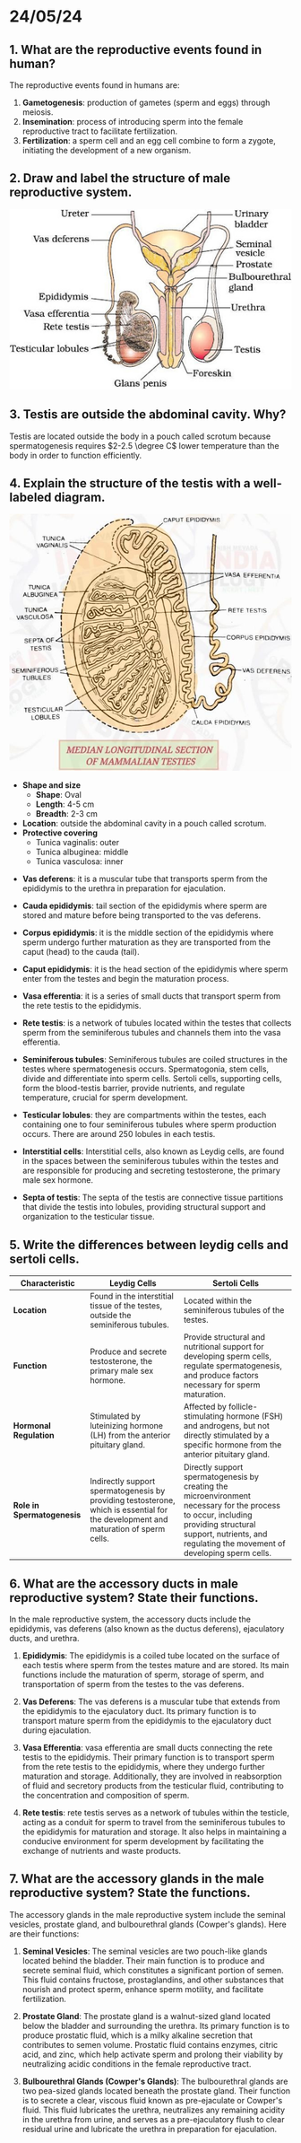 # 24/05/24  
## 1. What are the reproductive events found in human? 
The reproductive events found in humans are:  
1. **Gametogenesis**: production of gametes (sperm and eggs) through meiosis. 
2. **Insemination**: process of introducing sperm into the female reproductive tract to facilitate fertilization.
3. **Fertilization**: a sperm cell and an egg cell combine to form a zygote, initiating the development of a new organism.
## 2. Draw and label the structure of male reproductive system. 

![alt text](./img/ch2/male_repro.jpg)

## 3. Testis are outside the abdominal cavity. Why? 
Testis are located outside the body in a pouch called scrotum because spermatogenesis requires $2-2.5 \degree C$ lower temperature than the body in order to function efficiently. 

## 4. Explain the structure of the testis with a well-labeled diagram. 
![alt text](./img/ch2/long-sec-testis.jpg)

- **Shape and size** 
    - **Shape**: Oval
    - **Length**: 4-5 cm
    - **Breadth**: 2-3 cm 
- **Location**: outside the abdominal cavity in a pouch called scrotum. 
- **Protective covering**
    - Tunica vaginalis: outer 
    - Tunica albuginea: middle 
    - Tunica vasculosa: inner 

<div style="page-break-after: always;"></div>


- **Vas deferens**: it is a muscular tube that transports sperm from the epididymis to the urethra in preparation for ejaculation.

- **Cauda epididymis**: tail section of the epididymis where sperm are stored and mature before being transported to the vas deferens.

- **Corpus epididymis**: it is the middle section of the epididymis where sperm undergo further maturation as they are transported from the caput (head) to the cauda (tail).

- **Caput epididymis**: it is the head section of the epididymis where sperm enter from the testes and begin the maturation process.

- **Vasa efferentia**: it is a series of small ducts that transport sperm from the rete testis to the epididymis.

- **Rete testis**: is a network of tubules located within the testes that collects sperm from the seminiferous tubules and channels them into the vasa efferentia.

- **Seminiferous tubules**: Seminiferous tubules are coiled structures in the testes where spermatogenesis occurs. Spermatogonia, stem cells, divide and differentiate into sperm cells. Sertoli cells, supporting cells, form the blood-testis barrier, provide nutrients, and regulate temperature, crucial for sperm development.

- **Testicular lobules**: they are compartments within the testes, each containing one to four seminiferous tubules where sperm production occurs. There are around 250 lobules in each testis. 

- **Interstitial cells**: Interstitial cells, also known as Leydig cells, are found in the spaces between the seminiferous tubules within the testes and are responsible for producing and secreting testosterone, the primary male sex hormone.

- **Septa of testis**: The septa of the testis are connective tissue partitions that divide the testis into lobules, providing structural support and organization to the testicular tissue.

## 5. Write the differences between leydig cells and sertoli cells. 
| Characteristic     | Leydig Cells                                  | Sertoli Cells                                    |
|--------------------|----------------------------------------------|-----------------------------------------------|
| **Location**           | Found in the interstitial tissue of the testes, outside the seminiferous tubules. | Located within the seminiferous tubules of the testes. |
| **Function**           | Produce and secrete testosterone, the primary male sex hormone. | Provide structural and nutritional support for developing sperm cells, regulate spermatogenesis, and produce factors necessary for sperm maturation. |
| **Hormonal Regulation** | Stimulated by luteinizing hormone (LH) from the anterior pituitary gland. | Affected by follicle-stimulating hormone (FSH) and androgens, but not directly stimulated by a specific hormone from the anterior pituitary gland. |
| **Role in Spermatogenesis** | Indirectly support spermatogenesis by providing testosterone, which is essential for the development and maturation of sperm cells. | Directly support spermatogenesis by creating the microenvironment necessary for the process to occur, including providing structural support, nutrients, and regulating the movement of developing sperm cells. |

## 6. What are the accessory ducts in male reproductive system? State their functions. 
In the male reproductive system, the accessory ducts include the epididymis, vas deferens (also known as the ductus deferens), ejaculatory ducts, and urethra.

1. **Epididymis**: The epididymis is a coiled tube located on the surface of each testis where sperm from the testes mature and are stored. Its main functions include the maturation of sperm, storage of sperm, and transportation of sperm from the testes to the vas deferens.

2. **Vas Deferens**: The vas deferens is a muscular tube that extends from the epididymis to the ejaculatory duct. Its primary function is to transport mature sperm from the epididymis to the ejaculatory duct during ejaculation.

3. **Vasa Efferentia**: vasa efferentia are small ducts connecting the rete testis to the epididymis. Their primary function is to transport sperm from the rete testis to the epididymis, where they undergo further maturation and storage. Additionally, they are involved in reabsorption of fluid and secretory products from the testicular fluid, contributing to the concentration and composition of sperm.

4. **Rete testis**: rete testis serves as a network of tubules within the testicle, acting as a conduit for sperm to travel from the seminiferous tubules to the epididymis for maturation and storage. It also helps in maintaining a conducive environment for sperm development by facilitating the exchange of nutrients and waste products.

## 7. What are the accessory glands in the male reproductive system? State the functions. 
The accessory glands in the male reproductive system include the seminal vesicles, prostate gland, and bulbourethral glands (Cowper's glands). Here are their functions:

1. **Seminal Vesicles**: The seminal vesicles are two pouch-like glands located behind the bladder. Their main function is to produce and secrete seminal fluid, which constitutes a significant portion of semen. This fluid contains fructose, prostaglandins, and other substances that nourish and protect sperm, enhance sperm motility, and facilitate fertilization.

2. **Prostate Gland**: The prostate gland is a walnut-sized gland located below the bladder and surrounding the urethra. Its primary function is to produce prostatic fluid, which is a milky alkaline secretion that contributes to semen volume. Prostatic fluid contains enzymes, citric acid, and zinc, which help activate sperm and prolong their viability by neutralizing acidic conditions in the female reproductive tract.

3. **Bulbourethral Glands (Cowper's Glands)**: The bulbourethral glands are two pea-sized glands located beneath the prostate gland. Their function is to secrete a clear, viscous fluid known as pre-ejaculate or Cowper's fluid. This fluid lubricates the urethra, neutralizes any remaining acidity in the urethra from urine, and serves as a pre-ejaculatory flush to clear residual urine and lubricate the urethra in preparation for ejaculation.